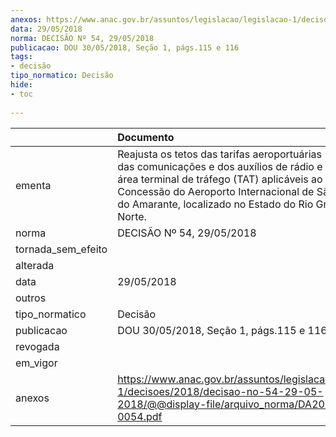 ```yaml
---
anexos: https://www.anac.gov.br/assuntos/legislacao/legislacao-1/decisoes/2018/decisao-no-54-29-05-2018/@@display-file/arquivo_norma/DA2018-0054.pdf
data: 29/05/2018
norma: DECISÃO Nº 54, 29/05/2018
publicacao: DOU 30/05/2018, Seção 1, págs.115 e 116
tags:
- decisão
tipo_normatico: Decisão
hide: 
- toc 
 
---
```


|                    | Documento                                                                                                                                                                                                                                                                               |
|:-------------------|:----------------------------------------------------------------------------------------------------------------------------------------------------------------------------------------------------------------------------------------------------------------------------------------|
| ementa             | Reajusta os tetos das tarifas aeroportuárias (TA) e de uso das comunicações e dos auxílios de rádio e visuais em área terminal de tráfego (TAT) aplicáveis ao Contrato de Concessão do Aeroporto Internacional de São Gonçalo do Amarante, localizado no Estado do Rio Grande do Norte. |
| norma              | DECISÃO Nº 54, 29/05/2018                                                                                                                                                                                                                                                               |
| tornada_sem_efeito |                                                                                                                                                                                                                                                                                         |
| alterada           |                                                                                                                                                                                                                                                                                         |
| data               | 29/05/2018                                                                                                                                                                                                                                                                              |
| outros             |                                                                                                                                                                                                                                                                                         |
| tipo_normatico     | Decisão                                                                                                                                                                                                                                                                                 |
| publicacao         | DOU 30/05/2018, Seção 1, págs.115 e 116                                                                                                                                                                                                                                                 |
| revogada           |                                                                                                                                                                                                                                                                                         |
| em_vigor           |                                                                                                                                                                                                                                                                                         |
| anexos             | https://www.anac.gov.br/assuntos/legislacao/legislacao-1/decisoes/2018/decisao-no-54-29-05-2018/@@display-file/arquivo_norma/DA2018-0054.pdf                                                                                                                                            |